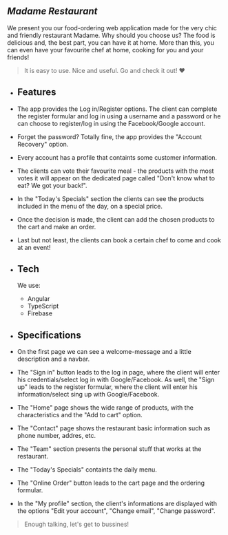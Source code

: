 
## _Madame Restaurant_

We present you our food-ordering web application made for the very chic and friendly restaurant Madame. Why should you choose us? The food is delicious and, the best part, you can have it at home. More than this, you can even have your favourite chef at home, cooking for you and your friends!
> It is easy to use.
> Nice and useful.
> Go and check it out! ❤
 
-  ## Features

- The app provides the Log in/Register options. The client can complete the register formular and log in using a username and a password or he can choose to register/log in using the Facebook/Google account.
- Forget the password? Totally fine, the app provides the "Account Recovery" option.
- Every account has a profile that containts some customer information.
- The clients can vote their favourite meal - the products with the most votes it will appear on the dedicated page called "Don't know what to eat? We got your back!".
- In the "Today's Specials" section the clients can see the products included in the menu of the day, on a special price.
- Once the decision is made, the client can add the chosen products to the cart and make an order.
- Last but not least, the clients can book a certain chef to come and cook at an event! 

- ## Tech

    We use:
    - Angular
    - TypeScript
    - Firebase 




 - ## Specifications
 
- On the first page we can see a welcome-message and a little description and a navbar.
- The "Sign in" button leads to the log in page, where the client will enter his credentials/select log in with Google/Facebook. As well, the "Sign up" leads to the register formular, where the client will enter his information/select sing up with Google/Facebook.
- The "Home" page shows the wide range of products, with the characteristics and the "Add to cart" option.
- The "Contact" page shows the restaurant basic information such as phone number, addres, etc.
- The "Team" section presents the personal stuff that works at the restaurant.
- The "Today's Specials" containts the daily menu.
- The "Online Order" button leads to the cart page and the ordering formular.
- In the "My profile" section, the client's informations are displayed with the options "Edit your account", "Change email", "Change password".

> Enough talking, let's get to bussines!